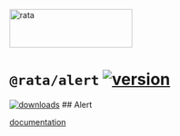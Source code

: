 <a href='https://rata.rocks'><img
        alt='rata'
        src='https://raw.githubusercontent.com/jpbow/rata/master/rata.png'
        width='216'
        height='68'
    /></a>

# `@rata/alert` [![version](https://img.shields.io/npm/v/@rata/alert?style=for-the-badge)](https://www.npmjs.com/package/@rata/alert)

[![downloads](https://img.shields.io/npm/dm/@rata/alert?style=for-the-badge)](https://www.npmjs.com/package/@rata/alert) ##
Alert

[documentation](http://rata.rocks/alert/)
